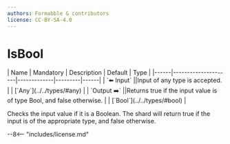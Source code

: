 ```yaml
---
authors: Formabble & contributors
license: CC-BY-SA-4.0
---
```



# IsBool

<div class="sh-parameters" markdown="1">
| Name | Mandatory | Description | Default | Type |
|------|---------------------|-------------|---------|------|
| `⬅️ Input` ||Input of any type is accepted. | | [`Any`](../../types/#any) |
| `Output ➡️` ||Returns true if the input value is of type Bool, and false otherwise. | | [`Bool`](../../types/#bool) |

</div>

Checks the input value if it is a Boolean. The shard will return true if the input is of the appropriate type, and false otherwise.

--8<-- "includes/license.md"

